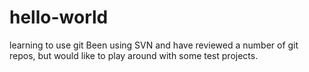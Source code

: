 # hello-world
learning to use git
Been using SVN and have reviewed a number of git repos, but would like to play around with some test projects.
